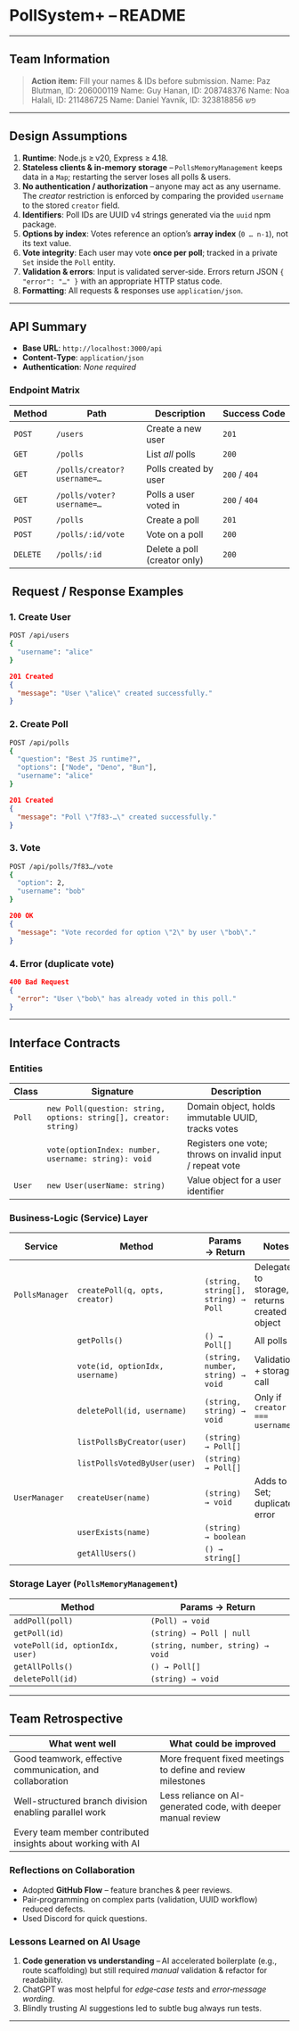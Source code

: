 # PollSystem+ – README

---

## &#x20;Team Information



> &#x20;**Action item:** Fill your names & IDs before submission.
Name: Paz Blutman, ID: 206000119
Name: Guy Hanan, ID: 208748376
Name: Noa Halali, ID: 211486725
Name: Daniel Yavnik, ID: 323818856
פש

---

## &#x20;Design Assumptions

1. **Runtime**: Node.js ≥ v20, Express ≥ 4.18.
2. **Stateless clients & in‑memory storage** – `PollsMemoryManagement` keeps data in a `Map`; restarting the server loses all polls & users.
3. **No authentication / authorization** – anyone may act as any username. The *creator* restriction is enforced by comparing the provided `username` to the stored `creator` field.
4. **Identifiers**: Poll IDs are UUID v4 strings generated via the `uuid` npm package.
5. **Options by index**: Votes reference an option’s **array index** (`0 … n‑1`), not its text value.
6. **Vote integrity**: Each user may vote **once per poll**; tracked in a private `Set` inside the `Poll` entity.
7. **Validation & errors**: Input is validated server‑side. Errors return JSON `{ "error": "…" }` with an appropriate HTTP status code.
8. **Formatting**: All requests & responses use `application/json`.

---

## &#x20;API Summary

- **Base URL**: `http://localhost:3000/api`
- **Content‑Type**: `application/json`
- **Authentication**: *None required*

### Endpoint Matrix

| Method   | Path                        | Description                  | Success Code  |
| -------- | --------------------------- | ---------------------------- | ------------- |
| `POST`   | `/users`                    | Create a new user            | `201`         |
| `GET`    | `/polls`                    | List *all* polls             | `200`         |
| `GET`    | `/polls/creator?username=…` | Polls created by user        | `200` / `404` |
| `GET`    | `/polls/voter?username=…`   | Polls a user voted in        | `200` / `404` |
| `POST`   | `/polls`                    | Create a poll                | `201`         |
| `POST`   | `/polls/:id/vote`           | Vote on a poll               | `200`         |
| `DELETE` | `/polls/:id`                | Delete a poll (creator only) | `200`         |

##  Request / Response Examples

### 1. Create User

```bash
POST /api/users
{
  "username": "alice"
}
```

```json
201 Created
{
  "message": "User \"alice\" created successfully."
}
```

### 2. Create Poll

```bash
POST /api/polls
{
  "question": "Best JS runtime?",
  "options": ["Node", "Deno", "Bun"],
  "username": "alice"
}
```

```json
201 Created
{
  "message": "Poll \"7f83‑…\" created successfully."
}
```

### 3. Vote

```bash
POST /api/polls/7f83…/vote
{
  "option": 2,
  "username": "bob"
}
```

```json
200 OK
{
  "message": "Vote recorded for option \"2\" by user \"bob\"."
}
```

### 4. Error (duplicate vote)

```json
400 Bad Request
{
  "error": "User \"bob\" has already voted in this poll."
}
```

---

## &#x20;Interface Contracts

### Entities

| Class  | Signature                                                        | Description                                               |
| ------ | ---------------------------------------------------------------- | --------------------------------------------------------- |
| `Poll` | `new Poll(question: string, options: string[], creator: string)` | Domain object, holds immutable UUID, tracks votes         |
|        | `vote(optionIndex: number, username: string): void`              | Registers one vote; throws on invalid input / repeat vote |
| `User` | `new User(userName: string)`                                     | Value object for a user identifier                        |

### Business‑Logic (Service) Layer

| Service        | Method                          | Params → Return                     | Notes                                        |
| -------------- | ------------------------------- | ----------------------------------- | -------------------------------------------- |
| `PollsManager` | `createPoll(q, opts, creator)`  | `(string, string[], string) → Poll` | Delegates to storage, returns created object |
|                | `getPolls()`                    | `() → Poll[]`                       | All polls                                    |
|                | `vote(id, optionIdx, username)` | `(string, number, string) → void`   | Validation + storage call                    |
|                | `deletePoll(id, username)`      | `(string, string) → void`           | Only if `creator === username`               |
|                | `listPollsByCreator(user)`      | `(string) → Poll[]`                 |                                              |
|                | `listPollsVotedByUser(user)`    | `(string) → Poll[]`                 |                                              |
| `UserManager`  | `createUser(name)`              | `(string) → void`                   | Adds to Set; duplicates error                |
|                | `userExists(name)`              | `(string) → boolean`                |                                              |
|                | `getAllUsers()`                 | `() → string[]`                     |                                              |

### Storage Layer (`PollsMemoryManagement`)

| Method                          | Params → Return                   |
| ------------------------------- | --------------------------------- |
| `addPoll(poll)`                 | `(Poll) → void`                   |
| `getPoll(id)`                   | `(string) → Poll \| null`         |
| `votePoll(id, optionIdx, user)` | `(string, number, string) → void` |
| `getAllPolls()`                 | `() → Poll[]`                     |
| `deletePoll(id)`                | `(string) → void`                 |

---

## &#x20;Team Retrospective

| What went well                                               |  What could be improved                                       |
| ------------------------------------------------------------ | ------------------------------------------------------------- |
| Good teamwork, effective communication, and collaboration    | More frequent fixed meetings to define and review milestones  |
| Well-structured branch division enabling parallel work       | Less reliance on AI-generated code, with deeper manual review |
| Every team member contributed insights about working with AI |                                                               |

### Reflections on Collaboration

- Adopted **GitHub Flow** – feature branches & peer reviews.
- Pair‑programming on complex parts (validation, UUID workflow) reduced defects.
- Used Discord for quick questions.

### Lessons Learned on AI Usage

1. **Code generation vs understanding** – AI accelerated boilerplate (e.g., route scaffolding) but still required *manual* validation & refactor for readability.
2. ChatGPT was most helpful for *edge‑case tests* and *error‑message wording*.
3. Blindly trusting AI suggestions led to subtle bug  always run  tests.



---

##

